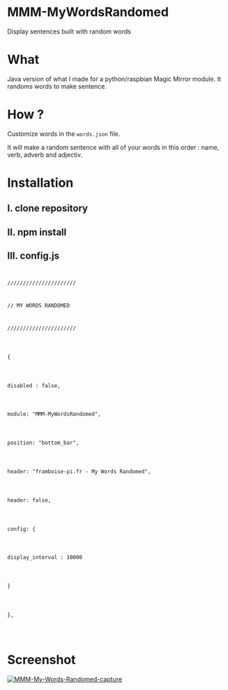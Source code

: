 # MMM-MyWordsRandomed
Display sentences built with random words

# What
Java version of what I made for a python/raspbian Magic Mirror module.
It randoms words to make sentence.

# How ?
Customize words in the <code>words.json</code> file.
<p>It will make a random sentence with all of your words in this order : name, verb, adverb and adjectiv.</p>

# Installation
## I. clone repository
## II. npm install
## III. config.js
<code>
<p>//////////////////////</p>
<p>// MY WORDS RANDOMED</p>
<p>//////////////////////</p>
		<p>{</p>
			<p>disabled : false,</p>
			<p>module: "MMM-MyWordsRandomed",</p>
			<p>position: "bottom_bar",</p>
			<p>header: "framboise-pi.fr - My Words Randomed",</p>
			<p>header: false,</p>
			<p>config: {</p>
				<p>display_interval : 10000</p>
				<p>}</p>
	    <p>},</p>
  </code>
  
# Screenshot
<a href="https://ibb.co/yPLqqwY"><img src="https://i.ibb.co/sRLqq06/MMM-My-Words-Randomed-capture.png" alt="MMM-My-Words-Randomed-capture" border="0"></a>
